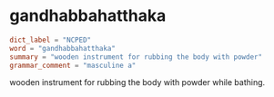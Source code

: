 # gandhabbahatthaka

``` toml
dict_label = "NCPED"
word = "gandhabbahatthaka"
summary = "wooden instrument for rubbing the body with powder"
grammar_comment = "masculine a"
```

wooden instrument for rubbing the body with powder while bathing.

